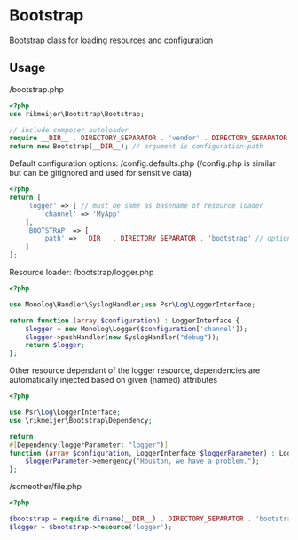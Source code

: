 # Bootstrap

Bootstrap class for loading resources and configuration

## Usage

/bootstrap.php
```php
<?php
use rikmeijer\Bootstrap\Bootstrap;

// include composer autoloader
require __DIR__ . DIRECTORY_SEPARATOR . 'vendor' . DIRECTORY_SEPARATOR . 'autoload.php';
return new Bootstrap(__DIR__); // argument is configuration-path
```

Default configuration options: /config.defaults.php (/config.php is similar but can be gitignored and used for sensitive data)
```php
<?php
return [
    'logger' => [ // must be same as basename of resource loader
        'channel' => 'MyApp'
    ],
    'BOOTSTRAP' => [
        'path' => __DIR__ . DIRECTORY_SEPARATOR . 'bootstrap' // optional: default is directory bootstrap under configuration-path
    ]
];
```

Resource loader: /bootstrap/logger.php

```php
<?php

use Monolog\Handler\SyslogHandler;use Psr\Log\LoggerInterface;

return function (array $configuration) : LoggerInterface {
    $logger = new Monolog\Logger($configuration['channel']);
    $logger->pushHandler(new SyslogHandler("debug"));
    return $logger;
};
```

Other resource dependant of the logger resource, dependencies are automatically injected based on given (named)
attributes

```php
<?php

use Psr\Log\LoggerInterface;
use \rikmeijer\Bootstrap\Dependency;

return 
#[Dependency(loggerParameter: "logger")]
function (array $configuration, LoggerInterface $loggerParameter) : LoggerInterface {
    $loggerParameter->emergency("Houston, we have a problem.");
};

```

/someother/file.php

```php
<?php

$bootstrap = require dirname(__DIR__) . DIRECTORY_SEPARATOR . 'bootstrap.php';
$logger = $bootstrap->resource('logger');
```
